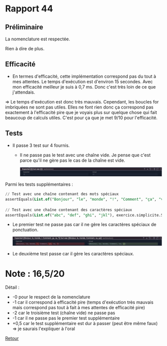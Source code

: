 # Rapport 44

## Préliminaire

La nomenclature est respectée.

Rien à dire de plus.

## Efficacité

- En termes d'efficacité, cette implémentation correspond pas du tout à mes attentes. Le temps d'exécution est d'environ 15 secondes. Avec mon efficacité meilleur je suis à 0,7 ms. Donc c'est très loin de ce que j'attendais.

⇒ Le temps d'exécution est donc très mauvais. Cependant, les boucles for imbriquées ne sont pas utiles. Elles ne font rien donc ça correspond pas exactement à l'efficacité pire que je voyais plus sur quelque chose qui fait beaucoup de calculs utiles. C'est pour ça que je met 9/10 pour l'efficacité.

## Tests

- Il passe 3 test sur 4 fournis.
    - Il ne passe pas le test avec une chaîne vide. Je pense que c'est parce qu'il ne gère pas le cas de la chaîne est vide.
        
        ![Untitled](./Rapport%2044/Untitled.png)
        

Parmi les tests supplémentaires :

```sql
// Test avec une chaîne contenant des mots spéciaux
assertEquals(List.of("Bonjour", "le", "monde", "!", "Comment", "ça", "va", "?"), exercice.simplicite.SimpliciteMeilleur.solution("Bonjour le monde! Comment ça va?", List.of("B", "l", "m", "C", "v")));

// Test avec une chaîne contenant des caractères spéciaux
assertEquals(List.of("abc", "def", "ghi", "jkl"), exercice.simplicite.SimpliciteMeilleur.solution("abc@def#ghi$jkl", List.of("a", "d", "g", "j")));
```

- Le premier test ne passe pas car il ne gère les caractères spéciaux de ponctuation.
    
    ![Untitled](./Rapport%2044/Untitled%201.png)
    
- Le deuxième test passe car il gère les caractères spéciaux.

# Note : 16,5/20

Détail :

- -0 pour le respect de la nomenclature
- -1 car il correspond à efficacité pire (temps d'exécution très mauvais mais correspond pas tout à fait à mes attentes de efficacité pire)
- -2 car le troisième test (chaîne vide) ne passe pas
- -1 car il ne passe pas le premier test supplémentaire
- +0,5 car le test supplémentaire est dur à passer (peut être même faux) => je saurais l'expliquer à l'oral


[Retour](..//Efficacite%CC%81_pire.md)